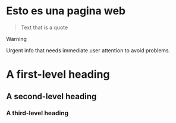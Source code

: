 # Esto es una pagina web
> Text that is a quote

> [!WARNING]
> Urgent info that needs immediate user attention to avoid problems.
># A first-level heading
## A second-level heading
### A third-level heading

